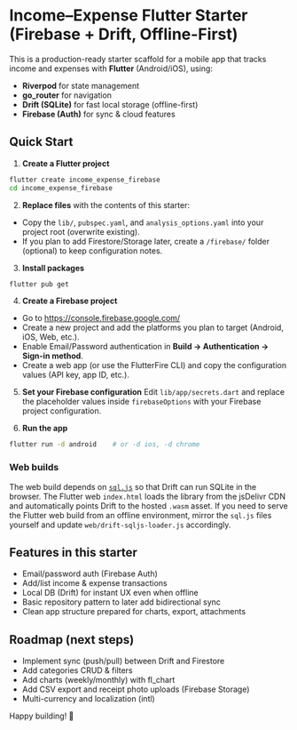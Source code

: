 # Income–Expense Flutter Starter (Firebase + Drift, Offline-First)

This is a production-ready starter scaffold for a mobile app that tracks income and expenses with **Flutter** (Android/iOS), using:

- **Riverpod** for state management
- **go_router** for navigation
- **Drift (SQLite)** for fast local storage (offline-first)
- **Firebase (Auth)** for sync & cloud features

## Quick Start

1. **Create a Flutter project**
```bash
flutter create income_expense_firebase
cd income_expense_firebase
```

2. **Replace files** with the contents of this starter:
- Copy the `lib/`, `pubspec.yaml`, and `analysis_options.yaml` into your project root (overwrite existing).
- If you plan to add Firestore/Storage later, create a `/firebase/` folder (optional) to keep configuration notes.

3. **Install packages**
```bash
flutter pub get
```

4. **Create a Firebase project**
- Go to https://console.firebase.google.com/
- Create a new project and add the platforms you plan to target (Android, iOS, Web, etc.).
- Enable Email/Password authentication in **Build → Authentication → Sign-in method**.
- Create a web app (or use the FlutterFire CLI) and copy the configuration values (API key, app ID, etc.).

5. **Set your Firebase configuration**
Edit `lib/app/secrets.dart` and replace the placeholder values inside `firebaseOptions` with your Firebase project configuration.

6. **Run the app**
```bash
flutter run -d android    # or -d ios, -d chrome
```

### Web builds

The web build depends on [`sql.js`](https://sql.js.org) so that Drift can run
SQLite in the browser. The Flutter web `index.html` loads the library from the
jsDelivr CDN and automatically points Drift to the hosted `.wasm` asset. If you
need to serve the Flutter web build from an offline environment, mirror the
`sql.js` files yourself and update `web/drift-sqljs-loader.js` accordingly.

## Features in this starter
- Email/password auth (Firebase Auth)
- Add/list income & expense transactions
- Local DB (Drift) for instant UX even when offline
- Basic repository pattern to later add bidirectional sync
- Clean app structure prepared for charts, export, attachments

## Roadmap (next steps)
- Implement sync (push/pull) between Drift and Firestore
- Add categories CRUD & filters
- Add charts (weekly/monthly) with fl_chart
- Add CSV export and receipt photo uploads (Firebase Storage)
- Multi-currency and localization (intl)

Happy building! 🚀
